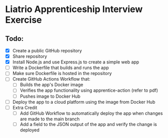 # Liatrio Apprenticeship Interview Exercise

## Todo: 
- [x] Create a public GitHub repository
- [x] Share repository
- [x] Install Node.js and use Express.js to create a simple web app
- [ ] Write a Dockerfile that builds and runs the app
- [ ] Make sure Dockerfile is hosted in the repository
- [ ] Create GitHub Actions Workflow that:
   - [ ] Builds the app's Docker image
   - [ ] Verifies the app functionality using apprentice-action (refer to pdf)
   - [ ] Pushes image to Docker Hub
- [ ] Deploy the app to a cloud platform using the image from Docker Hub
- [ ] Extra Credit
   - [ ] Add GitHub Workflow to automatically deploy the app when changes are made to the main branch
   - [ ] Add a field to the JSON output of the app and verify the change is deployed
